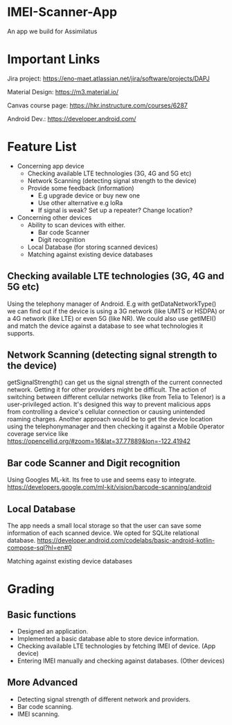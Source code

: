 # IMEI-Scanner-App
An app we build for Assimilatus

# Important Links
Jira project:
https://eno-maet.atlassian.net/jira/software/projects/DAPJ

Material Design:
https://m3.material.io/

Canvas course page:
https://hkr.instructure.com/courses/6287

Android Dev.:
https://developer.android.com/

# Feature List
* Concerning app device
  * Checking available LTE technologies (3G, 4G and 5G etc)
  * Network Scanning (detecting signal strength to the device)
  * Provide some feedback (information)
    * E.g upgrade device or buy new one
    * Use other alternative e.g loRa
    * If signal is weak? Set up a repeater? Change location?
* Concerning other devices
  * Ability to scan devices with either.
    * Bar code Scanner
    * Digit recognition
  * Local Database (for storing scanned devices)
  * Matching against existing device databases

## Checking available LTE technologies (3G, 4G and 5G etc)
Using the telephony manager of Android. E.g with getDataNetworkType() we can find out if the device is using a 3G network (like UMTS or HSDPA) or a 4G network (like LTE) or even 5G (like NR). We could also use getIMEI() and match the device against a database to see what technologies it supports. 

## Network Scanning (detecting signal strength to the device)
getSignalStrength() can get us the signal strength of the current connected network. Getting it for other providers might be difficult. 
The action of switching between different cellular networks (like from Telia to Telenor) is a user-privileged action. It's designed this way to prevent malicious apps from controlling a device's cellular connection or causing unintended roaming charges. 
Another approach would be to get the device location using the telephonymanager and then checking it against a Mobile Operator coverage service like https://opencellid.org/#zoom=16&lat=37.77889&lon=-122.41942

## Bar code Scanner and Digit recognition
Using Googles ML-kit. Its free to use and seems easy to integrate.
https://developers.google.com/ml-kit/vision/barcode-scanning/android

## Local Database
The app needs a small local storage so that the user can save some information of each scanned device. We opted for SQLite relational database. 
https://developer.android.com/codelabs/basic-android-kotlin-compose-sql?hl=en#0

Matching against existing device databases 

# Grading

## Basic functions
*	Designed an application.
*	Implemented a basic database able to store device information.
*	Checking available LTE technologies by fetching IMEI of device. (App device)
*	Entering IMEI manually and checking against databases. (Other devices)

## More Advanced
*	Detecting signal strength of different network and providers.
*	Bar code scanning.
*	IMEI scanning.



